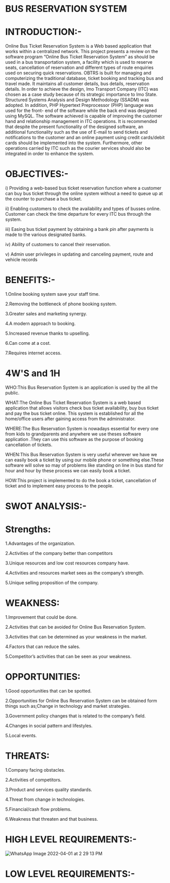 # BUS RESERVATION SYSTEM
# INTRODUCTION:-
Online Bus Ticket Reservation System is a Web based application that works within a 
centralized network. This project presents a review on the software program “Online Bus Ticket 
Reservation System” as should be used in a bus transportation system, a facility which is used to 
reserve seats, cancellation of reservation and different types of route enquiries used on securing 
quick reservations. OBTRS is built for managing and computerizing the traditional database, 
ticket booking and tracking bus and travel made. It maintains all customer details, bus details, 
reservation details. In order to achieve the design, Imo Transport Company (ITC) was chosen as 
a case study because of its strategic importance to Imo State. Structured Systems Analysis and 
Design Methodology (SSADM) was adopted. In addition, PHP Hypertext Preprocessor (PHP) 
language was used for the front- end of the software while the back end was designed using 
MySQL. The software achieved is capable of improving the customer hand and relationship 
management in ITC operations. It is recommended that despite the present functionality of the 
designed software, an additional functionality such as the use of E-mail to send tickets and 
notifications to the customer and an online payment using credit cards/debit cards should be 
implemented into the system. Furthermore, other operations carried by ITC such as the courier 
services should also be integrated in order to enhance the system.

# OBJECTIVES:-
i) Providing a web-based bus ticket reservation function where a customer can 
buy bus ticket through the online system without a need to queue up at the 
counter to purchase a bus ticket.

ii) Enabling customers to check the availability and types of busses online. 
Customer can check the time departure for every ITC bus through the 
system.

iii) Easing bus ticket payment by obtaining a bank pin after payments is made to 
the various designated banks. 

iv) Ability of customers to cancel their reservation.

v) Admin user privileges in updating and canceling payment, route and vehicle 
records

# BENEFITS:-
1.Online booking system save your staff time.

2.Removing the bottleneck of phone booking system.

3.Greater sales and marketing synergy.

4.A modern approach to booking.

5.Increased revenue thanks to upselling.

6.Can come at a cost.

7.Requires internet access.

# 4W'S and 1H
WHO:This Bus Reservation System is an application is used by the all the public.

WHAT:The Online Bus Ticket Reservation System is a web based application that allows visitors check bus ticket availability, buy bus ticket and pay the bus ticket online.  This system is established for all the home/office users after gaining access from the administrator.

WHERE:The Bus Reservation System is nowadays essential for every one from kids to grandparents and anywhere we use theses software application .They can use this software as the purpose of booking cancellation of tickets.

WHEN:This Bus Reservation System is very useful wherever we have we can easily book a ticket by using our mobile phone or something else.These software will solve so may of problems like standing on line in bus stand for hour and hour by these process we can easily book a ticket.

HOW:This project is implemented to do the book a ticket, cancellation of ticket and to implement easy process to the people.

# SWOT ANALYSIS:-
# Strengths:

1.Advantages of the organization.

2.Activities of the company better than competitors

3.Unique resources and low cost resources company have.

4.Activities and resources market sees as the company’s strength.

5.Unique selling proposition of the company.

# WEAKNESS:

1.Improvement that could be done.

2.Activities that can be avoided for Online Bus Reservation System.

3.Activities that can be determined as your weakness in the market.

4.Factors that can reduce the sales.

5.Competitor’s activities that can be seen as your weakness.


# OPPORTUNITIES:

1.Good opportunities that can be spotted.

2.Opportunities for Online Bus Reservation System can be obtained form things such as;Change in technology and market strategies.

3.Government policy changes that is related to the company’s field.

4.Changes in social pattern and lifestyles.

5.Local events.

# THREATS:

1.Company facing obstacles.

2.Activities of competitors.

3.Product and services quality standards.

4.Threat from change in technologies.

5.Financial/cash flow problems.

6.Weakness that threaten and that business.

# HIGH LEVEL REQUIREMENTS:-

![WhatsApp Image 2022-04-01 at 2 29 13 PM](https://user-images.githubusercontent.com/101501471/161232994-77d02d87-f0e2-4111-b41f-b8971ba08c1b.jpeg)

# LOW LEVEL REQUIREMENTS:-





